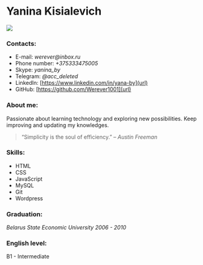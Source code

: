 # Yanina Kisialevich

![](https://i.imgur.com/cYe2qj4.jpg)
### Contacts:

- E-mail:  _werever@inbox.ru_
- Phone number:  _+375333475005_
- Skype:  _yanina_by_
- Telegram:  _@acc_deleted_
- LinkedIn:  [https://www.linkedin.com/in/yana-by](url)
- GitHub:  [https://github.com/Werever1001](url)

### About me:

Passionate about learning technology and exploring new possibilities. Keep improving and updating my knowledges. 
>“Simplicity is the soul of efficiency.” – _Austin Freeman_

### Skills:

-  HTML
-  CSS
-  JavaScript
-  MySQL
-  Git
-  Wordpress 

### Graduation:

_Belarus State Economic University 2006 - 2010_ 

### English level:

B1 - Intermediate
